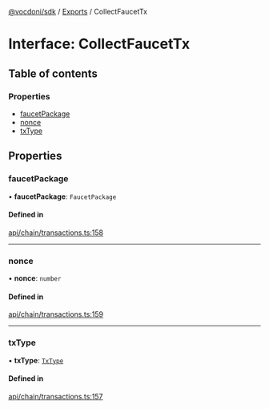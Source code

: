 [@vocdoni/sdk](/sdk) / [Exports](../modules) / CollectFaucetTx

# Interface: CollectFaucetTx

## Table of contents

### Properties

- [faucetPackage](CollectFaucetTx#faucetpackage)
- [nonce](CollectFaucetTx#nonce)
- [txType](CollectFaucetTx#txtype)

## Properties

### faucetPackage

• **faucetPackage**: `FaucetPackage`

#### Defined in

[api/chain/transactions.ts:158](https://github.com/vocdoni/vocdoni-sdk/blob/2244934/src/api/chain/transactions.ts#L158)

___

### nonce

• **nonce**: `number`

#### Defined in

[api/chain/transactions.ts:159](https://github.com/vocdoni/vocdoni-sdk/blob/2244934/src/api/chain/transactions.ts#L159)

___

### txType

• **txType**: [`TxType`](../enums/TxType)

#### Defined in

[api/chain/transactions.ts:157](https://github.com/vocdoni/vocdoni-sdk/blob/2244934/src/api/chain/transactions.ts#L157)
